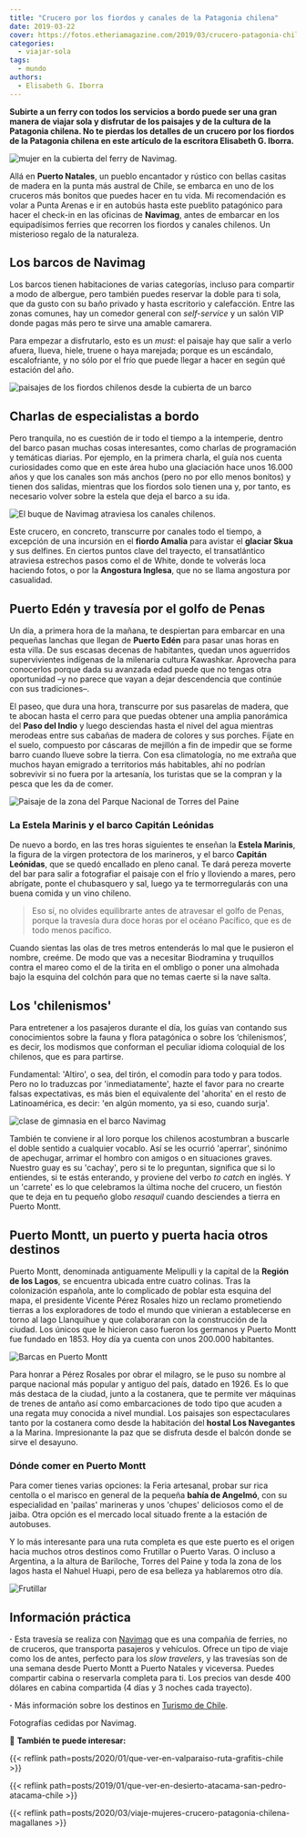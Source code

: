 ```yaml
---
title: "Crucero por los fiordos y canales de la Patagonia chilena"
date: 2019-03-22
cover: https://fotos.etheriamagazine.com/2019/03/crucero-patagonia-chile.jpg
categories: 
  - viajar-sola
tags: 
  - mundo
authors: 
  - Elisabeth G. Iborra
---
```


**Subirte a un ferry con todos los servicios a bordo puede ser una gran manera de viajar 
sola y disfrutar de los paisajes y de la cultura de la Patagonia chilena. No te pierdas 
los detalles de un crucero por los fiordos de la Patagonia chilena en este artículo de 
la escritora Elisabeth G. Iborra.** 

![mujer en la cubierta del ferry de Navimag.](https://fotos.etheriamagazine.com/2019/02/Navimag-foto-cubierta-e1552986249269.jpg "Vista desde la cubierta del ferry de Navimag.")

Allá en **Puerto Natales**, un pueblo encantador y rústico con bellas casitas de madera 
en la punta más austral de Chile, se embarca en uno de los cruceros más bonitos que 
puedes hacer en tu vida. Mi recomendación es volar a Punta Arenas e ir en autobús hasta 
este pueblito patagónico para hacer el check-in en las oficinas de **Navimag**, antes de 
embarcar en los equipadísimos ferries que recorren los fiordos y canales chilenos. Un 
misterioso regalo de la naturaleza. 

## Los barcos de Navimag

Los barcos tienen habitaciones de varias categorías, incluso para compartir a modo de 
albergue, pero también puedes reservar la doble para ti sola, que da gusto con su baño 
privado y hasta escritorio y calefacción. Entre las zonas comunes, hay un comedor 
general con _self-service_ y un salón VIP donde pagas más pero te sirve una amable 
camarera. 

Para empezar a disfrutarlo, esto es un _must_: el paisaje hay que salir a verlo afuera, 
llueva, hiele, truene o haya marejada; porque es un escándalo, escalofriante, y no sólo 
por el frío que puede llegar a hacer en según qué estación del año. 

![paisajes de los fiordos chilenos desde la cubierta de un barco](https://fotos.etheriamagazine.com/2019/03/Navimag-paisaje-e1552986272842.jpg "Los paisajes desde la cubierta de los ferries de Navimag son sorprendentes.")

## Charlas de especialistas a bordo

Pero tranquila, no es cuestión de ir todo el tiempo a la intemperie, dentro del barco 
pasan muchas cosas interesantes, como charlas de programación y temáticas diarias. Por 
ejemplo, en la primera charla, el guía nos cuenta curiosidades como que en este área 
hubo una glaciación hace unos 16.000 años y que los canales son más anchos (pero no por 
ello menos bonitos) y tienen dos salidas, mientras que los fiordos solo tienen una y, 
por tanto, es necesario volver sobre la estela que deja el barco a su ida. 

![El buque de Navimag atraviesa los canales chilenos.](https://fotos.etheriamagazine.com/2019/03/Navimag-fiordos-e1552986286213.jpg "El buque de Navimag atraviesa los canales chilenos.")

Este crucero, en concreto, transcurre por canales todo el tiempo, a excepción de una 
incursión en el **fiordo Amalia** para avistar el **glaciar Skua** y sus delfines. En 
ciertos puntos clave del trayecto, el transatlántico atraviesa estrechos pasos como el 
de White, donde te volverás loca haciendo fotos, o por la **Angostura Inglesa**, que no 
se llama angostura por casualidad. 

## Puerto Edén y travesía por el golfo de Penas

Un día, a primera hora de la mañana, te despiertan para embarcar en una pequeñas lanchas 
que llegan de **Puerto Edén** para pasar unas horas en esta villa. De sus escasas 
decenas de habitantes, quedan unos aguerridos supervivientes indígenas de la milenaria 
cultura Kawashkar. Aprovecha para conocerlos porque dada su avanzada edad puede que no 
tengas otra oportunidad –y no parece que vayan a dejar descendencia que continúe con sus 
tradiciones–. 

El paseo, que dura una hora, transcurre por sus pasarelas de madera, que te abocan hasta 
el cerro para que puedas obtener una amplia panorámica del **Paso del Indio** y luego 
desciendas hasta el nivel del agua mientras merodeas entre sus cabañas de madera de 
colores y sus porches. Fíjate en el suelo, compuesto por cáscaras de mejillón a fin de 
impedir que se forme barro cuando llueve sobre la tierra. Con esa climatología, no me 
extraña que muchos hayan emigrado a territorios más habitables, ahí no podrían 
sobrevivir si no fuera por la artesanía, los turistas que se la compran y la pesca que 
les da de comer. 

![Paisaje de la zona del Parque Nacional de Torres del Paine](https://fotos.etheriamagazine.com/2019/03/chile-glaciares-e1552986302726.jpg "Paisaje de la zona del Parque Nacional de Torres del Paine.")

### La Estela Marinis y el barco Capitán Leónidas

De nuevo a bordo, en las tres horas siguientes te enseñan la **Estela Marinis**, la 
figura de la virgen protectora de los marineros, y el barco **Capitán Leónidas**, que se 
quedó encallado en pleno canal. Te dará pereza moverte del bar para salir a fotografiar 
el paisaje con el frío y lloviendo a mares, pero abrígate, ponte el chubasquero y sal, 
luego ya te termorregularás con una buena comida y un vino chileno. 

> Eso sí, no olvides equilibrarte antes de atravesar el golfo de Penas, porque la travesía 
> dura doce horas por el océano Pacífico, que es de todo menos pacífico. 

Cuando sientas las olas de tres metros entenderás lo mal que le pusieron el nombre, 
creéme. De modo que vas a necesitar Biodramina y truquillos contra el mareo como el de 
la tirita en el ombligo o poner una almohada bajo la esquina del colchón para que no 
temas caerte si la nave salta. 

## Los 'chilenismos'

Para entretener a los pasajeros durante el día, los guías van contando sus conocimientos 
sobre la fauna y flora patagónica o sobre los ‘chilenismos’, es decir, los modismos que 
conforman el peculiar idioma coloquial de los chilenos, que es para partirse. 

Fundamental: 'Altiro', o sea, del tirón, el comodín para todo y para todos. Pero no lo 
traduzcas por 'inmediatamente', hazte el favor para no crearte falsas expectativas, es 
más bien el equivalente del 'ahorita' en el resto de Latinoamérica, es decir: 'en algún 
momento, ya si eso, cuando surja'. 

![clase de gimnasia en el barco Navimag](https://fotos.etheriamagazine.com/2019/03/navimag-gimnasia-cubierta-e1552986329443.jpg "Durante la travesía se puede aprovechar el tiempo para realizar distintas actividades, como una clase de gimnasia.")

También te conviene ir al loro porque los chilenos acostumbran a buscarle el doble 
sentido a cualquier vocablo. Así se les ocurrió 'aperrar', sinónimo de apechugar, 
arrimar el hombro con amigos o en situaciones graves. Nuestro guay es su 'cachay', pero 
si te lo preguntan, significa que si lo entiendes, si te estás enterando, y proviene del 
verbo _to catch_ en inglés. Y un 'carrete' es lo que celebramos la última noche del 
crucero, un fiestón que te deja en tu pequeño globo _resaquil_ cuando desciendes a 
tierra en Puerto Montt. 

## Puerto Montt, un puerto y puerta hacia otros destinos

Puerto Montt, denominada antiguamente Melipulli y la capital de la **Región de los 
Lagos**, se encuentra ubicada entre cuatro colinas. Tras la colonización española, ante 
lo complicado de poblar esta esquina del mapa, el presidente Vicente Pérez Rosales hizo 
un reclamo prometiendo tierras a los exploradores de todo el mundo que vinieran a 
establecerse en torno al lago Llanquihue y que colaboraran con la construcción de la 
ciudad. Los únicos que le hicieron caso fueron los germanos y Puerto Montt fue fundado 
en 1853. Hoy día ya cuenta con unos 200.000 habitantes. 

![Barcas en Puerto Montt](https://fotos.etheriamagazine.com/2019/03/Crucero-chile-puerto-montt.jpg "Barcas en Puerto Montt. © Yannes Kiefer.")

Para honrar a Pérez Rosales por obrar el milagro, se le puso su nombre al parque 
nacional más popular y antiguo del país, datado en 1926. Es lo que más destaca de la 
ciudad, junto a la costanera, que te permite ver máquinas de trenes de antaño así como 
embarcaciones de todo tipo que acuden a una regata muy conocida a nivel mundial. Los 
paisajes son espectaculares tanto por la costanera como desde la habitación del **hostal 
Los Navegantes** a la Marina. Impresionante la paz que se disfruta desde el balcón donde 
se sirve el desayuno. 

### Dónde comer en Puerto Montt

Para comer tienes varias opciones: la Feria artesanal, probar sur rica centolla o el 
marisco en general de la pequeña **bahía de Angelmó**, con su especialidad en 'pailas' 
marineras y unos 'chupes' deliciosos como el de jaiba. Otra opción es el mercado local 
situado frente a la estación de autobuses. 

Y lo más interesante para una ruta completa es que este puerto es el origen hacia muchos 
otros destinos como Frutillar o Puerto Varas. O incluso a Argentina, a la altura de 
Bariloche, Torres del Paine y toda la zona de los lagos hasta el Nahuel Huapi, pero de 
esa belleza ya hablaremos otro día. 

![Frutillar](https://fotos.etheriamagazine.com/2019/03/crucero-chile-frutillar.jpg "Frutillar. © William Justen de Vasconcellos.")

## Información práctica

**·** Esta travesía se realiza con 
[Navimag](https://www.navimag.com/explora-la-patagonia-en-ferry-navimag) que es una 
compañía de ferries, no de cruceros, que transporta pasajeros y vehículos. Ofrece un 
tipo de viaje como los de antes, perfecto para los _slow travelers_, y las travesías son 
de una semana desde Puerto Montt a Puerto Natales y viceversa. Puedes compartir cabina o 
reservarla completa para ti. Los precios van desde 400 dólares en cabina compartida (4 
días y 3 noches cada trayecto). 

**·** Más información sobre los destinos en [Turismo de Chile](https://chile.travel). 

Fotografías cedidas por Navimag. 

📌 **También te puede interesar:** 

{{< reflink path=posts/2020/01/que-ver-en-valparaiso-ruta-grafitis-chile >}} 

{{< reflink path=posts/2019/01/que-ver-en-desierto-atacama-san-pedro-atacama-chile >}} 

{{< reflink path=posts/2020/03/viaje-mujeres-crucero-patagonia-chilena-magallanes >}}
